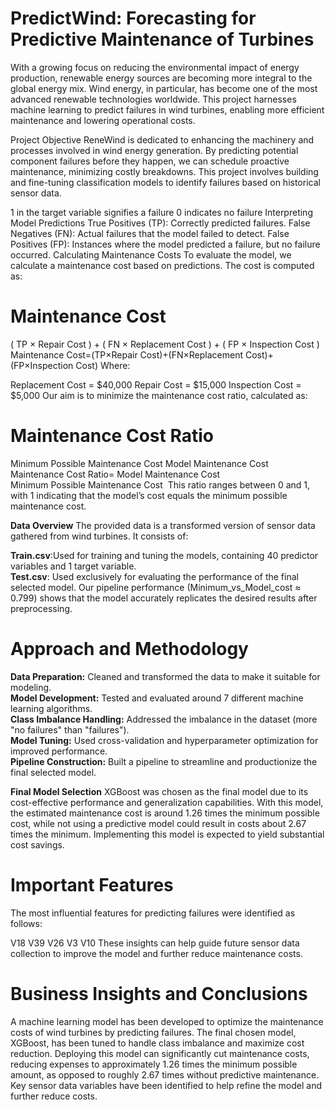 # PredictWind: Forecasting for Predictive Maintenance of Turbines
With a growing focus on reducing the environmental impact of energy production, renewable energy sources are becoming more integral to the global energy mix. Wind energy, in particular, has become one of the most advanced renewable technologies worldwide. This project harnesses machine learning to predict failures in wind turbines, enabling more efficient maintenance and lowering operational costs.

Project Objective
ReneWind is dedicated to enhancing the machinery and processes involved in wind energy generation. By predicting potential component failures before they happen, we can schedule proactive maintenance, minimizing costly breakdowns. This project involves building and fine-tuning classification models to identify failures based on historical sensor data.

1 in the target variable signifies a failure
0 indicates no failure
Interpreting Model Predictions
True Positives (TP): Correctly predicted failures.
False Negatives (FN): Actual failures that the model failed to detect.
False Positives (FP): Instances where the model predicted a failure, but no failure occurred.
Calculating Maintenance Costs
To evaluate the model, we calculate a maintenance cost based on predictions. The cost is computed as:

Maintenance Cost
=
(
TP
×
Repair Cost
)
+
(
FN
×
Replacement Cost
)
+
(
FP
×
Inspection Cost
)
Maintenance Cost=(TP×Repair Cost)+(FN×Replacement Cost)+(FP×Inspection Cost)
Where:

Replacement Cost = $40,000
Repair Cost = $15,000
Inspection Cost = $5,000
Our aim is to minimize the maintenance cost ratio, calculated as:

Maintenance Cost Ratio
=
Minimum Possible Maintenance Cost
Model Maintenance Cost
Maintenance Cost Ratio= 
Model Maintenance Cost
Minimum Possible Maintenance Cost
​
This ratio ranges between 0 and 1, with 1 indicating that the model’s cost equals the minimum possible maintenance cost.

**Data Overview**
The provided data is a transformed version of sensor data gathered from wind turbines. 
It consists of:

**Train.csv**:Used for training and tuning the models, containing 40 predictor variables and 1 target variable.\
**Test.csv**: Used exclusively for evaluating the performance of the final selected model.
Our pipeline performance (Minimum_vs_Model_cost ≈ 0.799) shows that the model accurately replicates the desired results after preprocessing.

# Approach and Methodology
**Data Preparation:** Cleaned and transformed the data to make it suitable for modeling.\
**Model Development:** Tested and evaluated around 7 different machine learning algorithms.\
**Class Imbalance Handling:** Addressed the imbalance in the dataset (more "no failures" than "failures").\
**Model Tuning:** Used cross-validation and hyperparameter optimization for improved performance.\
**Pipeline Construction:** Built a pipeline to streamline and productionize the final selected model.

**Final Model Selection**
XGBoost was chosen as the final model due to its cost-effective performance and generalization capabilities. With this model, the estimated maintenance cost is around 1.26 times the minimum possible cost, while not using a predictive model could result in costs about 2.67 times the minimum. Implementing this model is expected to yield substantial cost savings.

# Important Features
The most influential features for predicting failures were identified as follows:

V18
V39
V26
V3
V10
These insights can help guide future sensor data collection to improve the model and further reduce maintenance costs.

# Business Insights and Conclusions
A machine learning model has been developed to optimize the maintenance costs of wind turbines by predicting failures.
The final chosen model, XGBoost, has been tuned to handle class imbalance and maximize cost reduction.
Deploying this model can significantly cut maintenance costs, reducing expenses to approximately 1.26 times the minimum possible amount, as opposed to roughly 2.67 times without predictive maintenance.
Key sensor data variables have been identified to help refine the model and further reduce costs.
